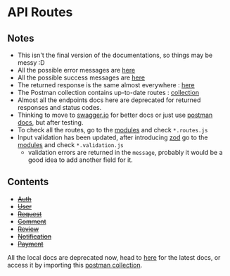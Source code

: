 # API Routes
## Notes
- This isn't the final version of the documentations, so things may be messy :D
- All the possible error messages are [here](../../src/helpers/error.js)
- All the possible success messages are [here](../../src/helpers/success.js)
- The returned response is the same almost everywhere : [here](../../src/helpers/responseTemplate.js)
- The Postman collection contains up-to-date routes : [collection](../postman/Gimme.postman_collection.json)
- Almost all the endpoints docs here are deprecated for returned responses and status codes.
- Thinking to move to [swagger.io](https://swagger.io/) for better docs or just use [postman docs](https://learning.postman.com/docs/publishing-your-api/documenting-your-api/), but after testing.
- To check all the routes, go to the [modules](../../src/modules/) and check ```*.routes.js```
- Input validation has been updated, after introducing [zod](https://github.com/colinhacks/zod) go to the [modules](../../src/modules/) and check ```*.validation.js```
    - validation errors are returned in the ```message```, probably it would be a good idea to add another field for it.

## Contents

- [~~Auth~~](./endpoints/auth.md)
- [~~User~~](./endpoints/user.md)
- [~~Request~~](./endpoints/request.md)
- [~~Comment~~](./endpoints/comment.md)
- [~~Review~~](./endpoints/review.md)
- [~~Notification~~](./endpoints/notification.md)
- [~~Payment~~](./endpoints//payment.md)

All the local docs are deprecated now, head to [here](https://documenter.getpostman.com/view/20745767/UyrEiaYr) for the latest docs, or access it by importing this [postman collection](../postman/Gimme.postman_collection.json).

